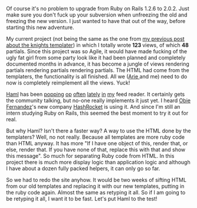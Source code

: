 Of course it's no problem to upgrade from Ruby on Rails 1.2.6 to 2.0.2. Just make sure you don't fuck up your subversion when unfreezing the old and freezing the new version. I just wanted to have that out of the way, before starting this new adventure.

My current project (not being the same as the one from <a href="http://infx.nl/2007/12/14/the-agile-grail-and-the-knights-templater/">my previous post about the knights templater</a>) in which I totally wrote <strong>123 </strong>views, of which <strong>48 </strong>partials. Since this project was so Agile, it would have made fucking of the ugly fat girl from some party look like it had been planned and completely documented months in advance, it has become a jungle of views rendering partials rendering partials rendering partials. The HTML had come from the templaters, the functionality is all finished. All we (<a href="http://ariekanarie.nl/" target="_blank">Arie </a>and me) need to do now is completely reimplement all the views. Yuck!<!--more-->

<a href="http://haml.hamptoncatlin.com/" target="_blank">Haml</a> has been <a href="http://www.relevancellc.com/2008/1/10/help-graeme-make-his-case" target="_blank">popping</a> <a href="http://antoniocangiano.com/2008/01/08/ramaze-a-ruby-framework-that-will-amaze/" target="_blank">op</a> <a href="http://weblog.rubyonrails.com/2007/12/7/rails-2-0-it-s-done" target="_blank">often</a> <a href="http://weblog.rubyonrails.com/2007/7/10/haml-1-7" target="_blank">lately</a> <a href="http://agilewebdevelopment.com/plugins/haml" target="_blank">in</a> <a href="http://www.continuousthinking.com/2007/8/15/agile-conference-2007-day-two" target="_blank">my</a> feed reader. It certainly gets the community talking, but no-one really implements it just yet. I heard <a href="http://blog.obiefernandez.com/content/2008/01/are-you-using-h.html" target="_blank">Obie Fernandez</a>'s new company <a href="http://www.hashrocket.com/" target="_blank">HashRocket</a> is using it. And since I'm still an intern studying Ruby on Rails, this seemed the best moment to try it out for real.

But why Haml? Isn't there a faster way? A way to use the HTML done by the templaters?  Well, no not really. Because all templates are more ruby code than HTML anyway. It has more "If I have one object of this, render that, or else, render that. If you have none of that, replace this with that and show this message". So much for separating Ruby code from HTML. In this project there is much more display logic than application logic and although I have about a dozen fully packed helpers, it can only go so far.

So we had to redo the site anyhow. It would be two weeks of sifting HTML from our old templates and replacing it with our new templates, putting in the ruby code again. Almost the same as retyping it all. So if I am going to be retyping it all, I want it to be fast. Let's put Haml to the test!
